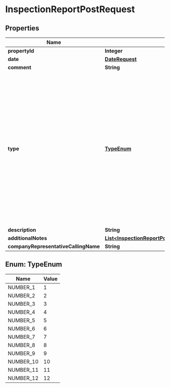 

# InspectionReportPostRequest


## Properties

| Name | Type | Description | Notes |
|------------ | ------------- | ------------- | -------------|
|**propertyId** | **Integer** |  |  [optional] |
|**date** | [**DateRequest**](DateRequest.md) |  |  [optional] |
|**comment** | **String** |  |  [optional] |
|**type** | [**TypeEnum**](#TypeEnum) | 1 &#x3D; General periodic, 2 &#x3D; HMO, 3 &#x3D; Pre move in, 4 &#x3D; Move in, 5 &#x3D; Pre move out, 6 &#x3D; Move out, 7 &#x3D; Empty property, 8 &#x3D; Condition concern, 9 &#x3D; Tenant concern, 10 &#x3D; Inventory, 11 &#x3D; Smoke detector, 12 &#x3D; Fitness for human habitation |  [optional] |
|**description** | **String** |  |  [optional] |
|**additionalNotes** | [**List&lt;InspectionReportPostRequestAdditionalNotesInner&gt;**](InspectionReportPostRequestAdditionalNotesInner.md) |  |  [optional] |
|**companyRepresentativeCallingName** | **String** |  |  [optional] |



## Enum: TypeEnum

| Name | Value |
|---- | -----|
| NUMBER_1 | 1 |
| NUMBER_2 | 2 |
| NUMBER_3 | 3 |
| NUMBER_4 | 4 |
| NUMBER_5 | 5 |
| NUMBER_6 | 6 |
| NUMBER_7 | 7 |
| NUMBER_8 | 8 |
| NUMBER_9 | 9 |
| NUMBER_10 | 10 |
| NUMBER_11 | 11 |
| NUMBER_12 | 12 |




